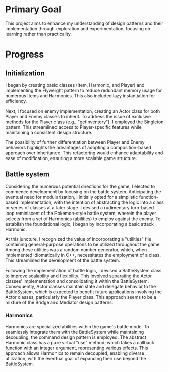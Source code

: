 # Primary Goal

This project aims to enhance my understanding of design patterns and their implementation through exploration and experimentation, focusing on learning rather than practicality.

# Progress
## Initialization

I began by creating basic classes (Item, Harmonic, and Player) and implementing the Flyweight pattern to reduce redundant memory usage for numerous Items and Harmonics. This also included lazy instantiation for efficiency.

Next, I focused on enemy implementation, creating an Actor class for both Player and Enemy classes to inherit. To address the issue of exclusive methods for the Player class (e.g., "getInventory"), I employed the Singleton pattern. This streamlined access to Player-specific features while maintaining a consistent design structure.

The possibility of further differentiation between Player and Enemy behaviors highlights the advantages of adopting a composition-based approach over inheritance. This refactoring would enhance adaptability and ease of modification, ensuring a more scalable game structure.

## Battle system

Considering the numerous potential directions for the game, I elected to commence development by focusing on the battle system. Anticipating the eventual need for modularization, I initially opted for a simplistic function-based implementation, with the intention of abstracting the logic into a class or series of classes at a later stage. I devised a rudimentary turn-based loop reminiscent of the Pokémon-style battle system, wherein the player selects from a set of Harmonics (abilities) to employ against the enemy. To establish the foundational logic, I began by incorporating a basic attack Harmonic.

At this juncture, I recognized the value of incorporating a "utilities" file containing general-purpose operations to be utilized throughout the game. Among these utilities was a random number generator, which, when implemented idiomatically in C++, necessitates the employment of a class. This streamlined the development of the battle system.

Following the implementation of battle logic, I devised a BattleSystem class to improve scalability and flexibility. This involved separating the Actor classes' implementation and consolidating it within the BattleSystem. Consequently, Actor classes maintain state and delegate behavior to the BattleSystem, which is expected to benefit future applications involving the Actor classes, particularly the Player class. This approach seems to be a mixture of the Bridge and Mediator design patterns.

### Harmonics

Harmonics are specialized abilities within the game's battle mode. To seamlessly integrate them with the BattleSystem while maintaining decoupling, the command design pattern is employed. The abstract Harmonic class has a pure virtual "use" method, which takes a callback function with an integer argument, representing various effects. This approach allows Harmonics to remain decoupled, enabling diverse utilization, with the eventual goal of expanding their use beyond the BattleSystem.
